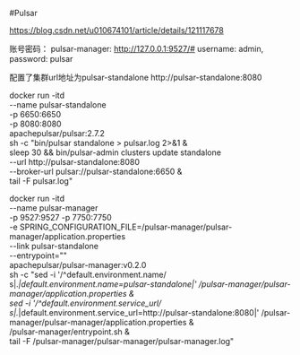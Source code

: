 #Pulsar

https://blog.csdn.net/u010674101/article/details/121117678


账号密码：
pulsar-manager: http://127.0.0.1:9527/#
username: admin, password: pulsar

配置了集群url地址为pulsar-standalone
http://pulsar-standalone:8080

docker run -itd \
--name pulsar-standalone \
-p 6650:6650 \
-p 8080:8080 \
apachepulsar/pulsar:2.7.2 \
sh -c  "bin/pulsar standalone > pulsar.log 2>&1 & \
sleep 30 && bin/pulsar-admin clusters update standalone \
--url http://pulsar-standalone:8080 \
--broker-url pulsar://pulsar-standalone:6650 & \
tail -F pulsar.log"


docker run -itd \
--name pulsar-manager \
-p 9527:9527 -p 7750:7750 \
-e SPRING_CONFIGURATION_FILE=/pulsar-manager/pulsar-manager/application.properties \
--link pulsar-standalone \
--entrypoint="" \
apachepulsar/pulsar-manager:v0.2.0 \
sh -c  "sed -i '/^default.environment.name/ s|.*|default.environment.name=pulsar-standalone|' /pulsar-manager/pulsar-manager/application.properties & \
sed -i '/^default.environment.service_url/ s|.*|default.environment.service_url=http://pulsar-standalone:8080|' /pulsar-manager/pulsar-manager/application.properties & \
/pulsar-manager/entrypoint.sh & \
tail -F /pulsar-manager/pulsar-manager/pulsar-manager.log"